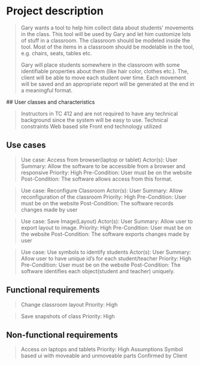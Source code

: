 # Project description
<blockquote>
<p>Gary wants a tool to help him collect data about students' movements in the class. This tool will be used by Gary and let him customize lots of stuff in a classroom. The classroom should be modeled inside the tool. Most of the items in a classroom should be modelable in the tool, e.g. chairs, seats, tables etc. 

Gary will place students somewhere in the classroom with some identifiable properties about them (like hair color, clothes etc.). The, client will be able to move each student over time. Each movement will be saved and an appropriate report will be generated at the end in a meaningful format.</p>
</blockquote>
## User classes and characteristics
<blockquote>
	Instructors in TC 412 and are not required to have any technical background since the system will be easy to use.
	Technical constraints
	Web based site
	Front end technology utilized
</blockquote>
<h2>Use cases</h2>
<blockquote>
	Use case: Access from browser(laptop or tablet)
	Actor(s): User
	Summary: Allow the software to be accessible from a browser and responsive
	Priority: High
	Pre-Condition: User must be on the website
	Post-Condition: The software allows access from this format.
</blockquote>
<blockquote>
	Use case: Reconfigure Classroom
	Actor(s): User
	Summary: Allow reconfiguration of the classroom
	Priority: High
	Pre-Condition: User must be on the website
	Post-Condition: The software records changes made by user
</blockquote>
<blockquote>
	Use case: Save Image(Layout)
	Actor(s): User
	Summary: Allow user to export layout to image.
	Priority: High
	Pre-Condition: User must be on the website
	Post-Condition: The software exports changes made by user
</blockquote>
<blockquote>
	Use case: Use symbols to identify students
	Actor(s): User
	Summary: Allow user to have unique id’s for each student/teacher
	Priority: High
	Pre-Condition: User must be on the website
	Post-Condition: The software identifies each object(student and teacher) uniquely. 
</blockquote>
<h2>Functional requirements</h2>
<blockquote>
	Change classroom layout
	Priority: High
</blockquote>
<blockquote>
	Save snapshots of class
	Priority: High
</blockquote>
<h2>Non-functional requirements</h2>
<blockquote>
Access on laptops and tablets
Priority: High
Assumptions
Symbol based ui with moveable and unmoveable parts 
Confirmed by Client 
</blockquote>
